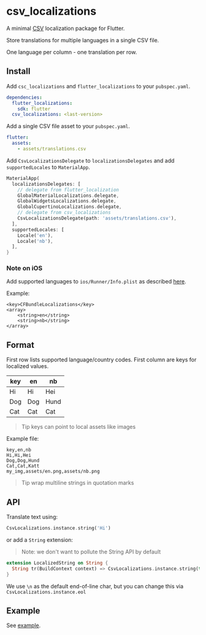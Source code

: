 # csv_localizations

A minimal [CSV](https://en.wikipedia.org/wiki/Comma-separated_values) localization package for Flutter.

Store translations for multiple languages in a single CSV file.

 One language per column - one translation per row.

## Install

Add `csc_localizations` and `flutter_localizations` to your `pubspec.yaml`.

```yaml
dependencies:
  flutter_localizations: 
    sdk: flutter
  csv_localizations: <last-version>
```

Add a single CSV file asset to your `pubspec.yaml`.

```yaml
flutter:
  assets:
    - assets/translations.csv
```

Add `CsvLocalizationsDelegate` to `localizationsDelegates` and add `supportedLocales` to `MaterialApp`.

```Dart
MaterialApp(
  localizationsDelegates: [
    // delegate from flutter_localization
    GlobalMaterialLocalizations.delegate,
    GlobalWidgetsLocalizations.delegate,
    GlobalCupertinoLocalizations.delegate,
    // delegate from csv_localizations
    CsvLocalizationsDelegate(path: 'assets/translations.csv'),
  ],
  supportedLocales: [
    Locale('en'),
    Locale('nb'),
  ],
}
```

### Note on **iOS**

Add supported languages to `ios/Runner/Info.plist` as described
[here](https://flutter.dev/docs/development/accessibility-and-localization/internationalization#specifying-supportedlocales).

Example:

```
<key>CFBundleLocalizations</key>
<array>
	<string>en</string>
	<string>nb</string>
</array>
```

## Format

First row lists supported language/country codes.  First column are keys for localized values.

| key  | en   | nb     |
|------|------|--------|
| Hi   | Hi   | Hei    |
| Dog  | Dog  | Hund   |
| Cat  | Cat  | Cat    |

> Tip keys can point to local assets like images

Example file:

```csv
key,en,nb
Hi,Hi,Hei
Dog,Dog,Hund
Cat,Cat,Katt
my_img,assets/en.png,assets/nb.png
```

> Tip wrap multiline strings in quotation marks

## API

Translate text using:

```Dart
CsvLocalizations.instance.string('Hi')
```

or add a `String` extension:

> Note: we don't want to pollute the String API by default

```Dart
extension LocalizedString on String {
  String tr(BuildContext context) => CsvLocalizations.instance.string(this);
}
```

We use `\n` as the default end-of-line char, but you can change this via `CsvLocalizations.instance.eol`


## Example

See [example](example).
